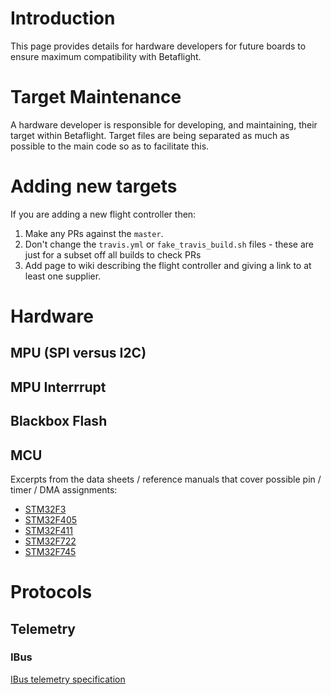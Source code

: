 # Introduction

This page provides details for hardware developers for future boards to ensure maximum compatibility with Betaflight.

# Target Maintenance

A hardware developer is responsible for developing, and maintaining, their target within Betaflight. Target files are being separated as much as possible to the main code so as to facilitate this.

# Adding new targets

If you are adding a new flight controller then:

1. Make any PRs against the `master`.
2. Don't change the `travis.yml` or `fake_travis_build.sh` files - these are just for a subset off all builds to check PRs
3. Add page to wiki describing the flight controller and giving a link to at least one supplier.


# Hardware

## MPU (SPI versus I2C)

## MPU Interrrupt

## Blackbox Flash

## MCU

Excerpts from the data sheets / reference manuals that cover possible pin / timer / DMA assignments:
- [STM32F3](https://github.com/betaflight/betaflight/wiki/reference/stm/stm32f3_pins_timers_dma.pdf)
- [STM32F405](https://github.com/betaflight/betaflight/wiki/reference/stm/stm32f405_pins_timers_dma.pdf)
- [STM32F411](https://github.com/betaflight/betaflight/wiki/reference/stm/stm32f411_pins_timers_dma.pdf)
- [STM32F722](https://github.com/betaflight/betaflight/wiki/reference/stm/stm32f722_pins_timers_dma.pdf)
- [STM32F745](https://github.com/betaflight/betaflight/wiki/reference/stm/stm32f745_pins_timers_dma.pdf)

# Protocols

## Telemetry

### IBus

[IBus telemetry specification](https://github.com/betaflight/betaflight/wiki/Ibus-telemetry)
